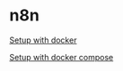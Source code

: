 # n8n


[Setup with docker](https://docs.n8n.io/hosting/installation/docker/)

[Setup with docker compose](https://docs.n8n.io/hosting/installation/server-setups/docker-compose/#5-create-local-files-directory)